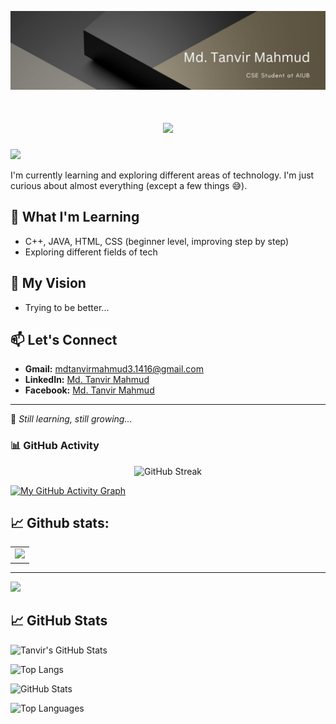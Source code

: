 ![My Photo](https://github.com/Md-Tanvir2034/Md-Tanvir2034/blob/main/WhatsApp%20Image%202025-02-25%20at%2022.20.51_af7f9886.jpg)
<!-- Animated Typing Headline -->  
<h1 align="center">
  <img src="https://readme-typing-svg.herokuapp.com?font=Fira+Code:semibold&size=24&duration=4000&pause=500&color=1E90FF&center=true&vCenter=true&width=600&lines=Hi+there+%F0%9F%91%8B%2C+I'm+Md.+Tanvir+Mahmud;" />
</h1>

![](https://komarev.com/ghpvc/?username=your-github-Md-Tanvir2034&abbreviated=true&color=blueviolet)
<!--## My Coding Activity
[![wakatime](https://wakatime.com/badge/user/1da1ec5e-f12a-45dd-81e0-15fea861bc8e.svg)](https://wakatime.com/@1da1ec5e-f12a-45dd-81e0-15fea861bc8e) -->




I'm currently learning and exploring different areas of technology. I'm just curious about almost everything (except a few things 😅).

## 🚀 What I'm Learning

- C++, JAVA, HTML, CSS  (beginner level, improving step by step)
- Exploring different fields of tech

## 🎯 My Vision

- Trying to be better... 

## 📫 Let's Connect

- **Gmail:** [mdtanvirmahmud3.1416@gmail.com](mailto:mdtanvirmahmud3.1416@gmail.com)
- **LinkedIn:** [Md. Tanvir Mahmud](https://www.linkedin.com/in/md-tanvir-m-325824231)
- **Facebook:** [Md. Tanvir Mahmud](https://www.facebook.com/mdtanvir.mahmud.9828)

---

🚀 *Still learning, still growing...*

### 📊 GitHub Activity
<p align="center">
  <img src="https://github-readme-streak-stats.herokuapp.com/?user=Md-Tanvir2034&theme=radical" alt="GitHub Streak"/>
</p>

[![My GitHub Activity Graph](https://github-readme-activity-graph.vercel.app/graph?username=Md-Tanvir2034&theme=react-dark&area=true&hide_border=true&color=5783a6&line=00a1ff&point=00a1ff)](https://github.com/ashutosh00710/github-readme-activity-graph)

## 📈 Github stats:

<table>
  <tr>
    <td>
      <img src="https://github-readme-stats-sigma-five.vercel.app/api?username=Md-Tanvir2034&show_icons=true&theme=radical">
    </td>
  </tr>
</table>

---
<img src="https://github-readme-stats-sigma-five.vercel.app/api/top-langs/?username=Md-Tanvir2034&theme=tokyonight">


## 📈 GitHub Stats

![Tanvir's GitHub Stats](https://github-readme-stats.vercel.app/api?username=Md-Tanvir2034&show_icons=true&theme=radical)

![Top Langs](https://github-readme-stats.vercel.app/api/top-langs/?username=Md-Tanvir2034&layout=compact&theme=radical)



![GitHub Stats](https://github-readme-stats.vercel.app/api?username=Md-Tanvir2034&show_icons=true&theme=radical)

![Top Languages](https://github-readme-stats.vercel.app/api/top-langs/?username=Md-Tanvir2034&theme=tokyonight)



